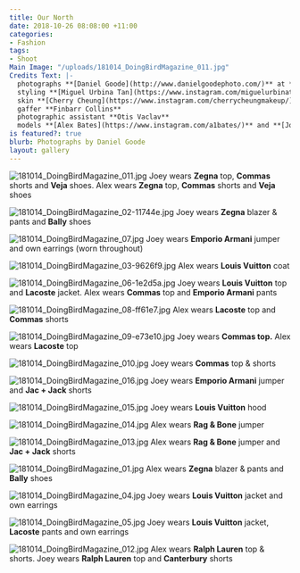 ```yaml
---
title: Our North
date: 2018-10-26 08:08:00 +11:00
categories:
- Fashion
tags:
- Shoot
Main Image: "/uploads/181014_DoingBirdMagazine_011.jpg"
Credits Text: |-
  photographs **[Daniel Goode](http://www.danielgoodephoto.com/)** at **[The Artist Group](https://artist-group.net/)**
  styling **[Miguel Urbina Tan](https://www.instagram.com/miguelurbinatan/)** hair **[Joel Forman](https://www.instagram.com/joelforman/)** at **[Lion Artist Management](https://www.instagram.com/lionartistmanagement/)**
  skin **[Cherry Cheung](https://www.instagram.com/cherrycheungmakeup/)**
  gaffer **Finbarr Collins**
  photographic assistant **Otis Vaclav**
  models **[Alex Bates](https://www.instagram.com/a1bates/)** and **[Joey Gould](https://www.instagram.com/turt__s/)** at **[Kult](https://www.kult.com.au/)** and **Axel** (the dog)
is featured?: true
blurb: Photographs by Daniel Goode
layout: gallery
---
```


![181014_DoingBirdMagazine_011.jpg](/uploads/181014_DoingBirdMagazine_011.jpg)
Joey wears **Zegna** top, **Commas** shorts and **Veja** shoes. Alex wears **Zegna** top, **Commas** shorts and **Veja** shoes
 
![181014_DoingBirdMagazine_02-11744e.jpg](/uploads/181014_DoingBirdMagazine_02-11744e.jpg)
Joey wears **Zegna** blazer & pants and **Bally** shoes

![181014_DoingBirdMagazine_07.jpg](/uploads/181014_DoingBirdMagazine_07.jpg)
Joey wears **Emporio Armani** jumper and own earrings (worn throughout)

![181014_DoingBirdMagazine_03-9626f9.jpg](/uploads/181014_DoingBirdMagazine_03-9626f9.jpg)
Alex wears **Louis Vuitton** coat

![181014_DoingBirdMagazine_06-1e2d5a.jpg](/uploads/181014_DoingBirdMagazine_06-1e2d5a.jpg)
Joey wears **Louis Vuitton** top and **Lacoste** jacket. Alex wears **Commas** top and **Emporio Armani** pants

![181014_DoingBirdMagazine_08-ff61e7.jpg](/uploads/181014_DoingBirdMagazine_08-ff61e7.jpg)
Alex wears **Lacoste** top and **Commas** shorts

![181014_DoingBirdMagazine_09-e73e10.jpg](/uploads/181014_DoingBirdMagazine_09-e73e10.jpg)
Joey wears **Commas top.** Alex wears **Lacoste** top

![181014_DoingBirdMagazine_010.jpg](/uploads/181014_DoingBirdMagazine_010.jpg)
Joey wears **Commas** top & shorts

![181014_DoingBirdMagazine_016.jpg](/uploads/181014_DoingBirdMagazine_016.jpg)
Joey wears **Emporio Armani** jumper and **Jac + Jack** shorts

![181014_DoingBirdMagazine_015.jpg](/uploads/181014_DoingBirdMagazine_015.jpg)
Joey wears **Louis Vuitton** hood

![181014_DoingBirdMagazine_014.jpg](/uploads/181014_DoingBirdMagazine_014.jpg)
Alex wears **Rag & Bone** jumper

![181014_DoingBirdMagazine_013.jpg](/uploads/181014_DoingBirdMagazine_013.jpg)
Alex wears **Rag & Bone** jumper and **Jac + Jack** shorts

![181014_DoingBirdMagazine_01.jpg](/uploads/181014_DoingBirdMagazine_01.jpg)
Alex wears **Zegna** blazer & pants and **Bally** shoes

![181014_DoingBirdMagazine_04.jpg](/uploads/181014_DoingBirdMagazine_04.jpg)
Joey wears **Louis Vuitton** jacket and own earrings

![181014_DoingBirdMagazine_05.jpg](/uploads/181014_DoingBirdMagazine_05.jpg)
Joey wears **Louis Vuitton** jacket, **Lacoste** pants and own earrings

![181014_DoingBirdMagazine_012.jpg](/uploads/181014_DoingBirdMagazine_012.jpg)
Alex wears **Ralph Lauren** top & shorts. Joey wears **Ralph Lauren** top and **Canterbury** shorts